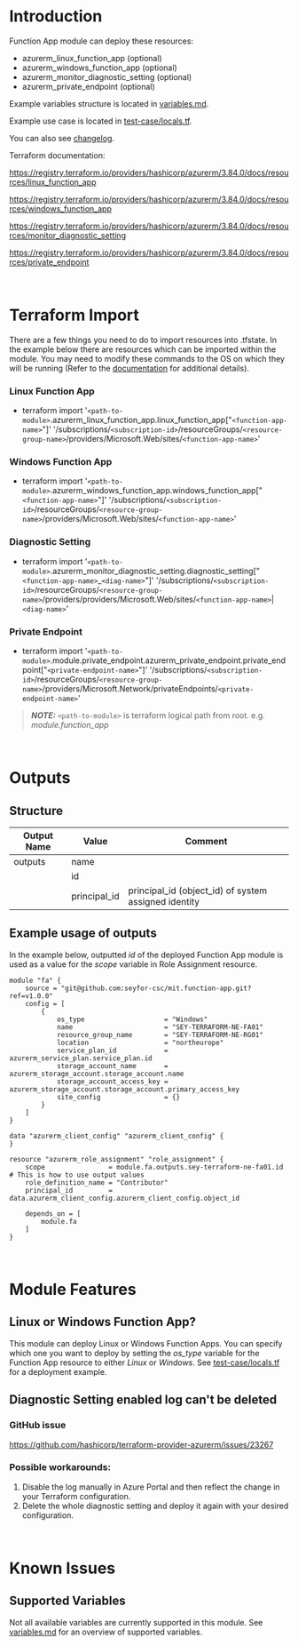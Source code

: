 # Introduction
Function App module can deploy these resources:
* azurerm_linux_function_app (optional)
* azurerm_windows_function_app (optional)
* azurerm_monitor_diagnostic_setting (optional)
* azurerm_private_endpoint (optional)

Example variables structure is located in [variables.md](variables.md).

Example use case is located in [test-case/locals.tf](test-case/locals.tf).

You can also see [changelog](changelog.md).

Terraform documentation:

https://registry.terraform.io/providers/hashicorp/azurerm/3.84.0/docs/resources/linux_function_app

https://registry.terraform.io/providers/hashicorp/azurerm/3.84.0/docs/resources/windows_function_app

https://registry.terraform.io/providers/hashicorp/azurerm/3.84.0/docs/resources/monitor_diagnostic_setting

https://registry.terraform.io/providers/hashicorp/azurerm/3.84.0/docs/resources/private_endpoint

&nbsp;

# Terraform Import
There are a few things you need to do to import resources into .tfstate. In the example below there are resources which can be imported within the module. You may need to modify these commands to the OS on which they will be running (Refer to the [documentation](https://developer.hashicorp.com/terraform/cli/commands/import#example-import-into-resource-configured-with-for_each) for additional details).
### Linux Function App
* terraform import '`<path-to-module>`.azurerm_linux_function_app.linux_function_app["`<function-app-name>`"]' '/subscriptions/`<subscription-id>`/resourceGroups/`<resource-group-name>`/providers/Microsoft.Web/sites/`<function-app-name>`'
### Windows Function App
* terraform import '`<path-to-module>`.azurerm_windows_function_app.windows_function_app["`<function-app-name>`"]' '/subscriptions/`<subscription-id>`/resourceGroups/`<resource-group-name>`/providers/Microsoft.Web/sites/`<function-app-name>`'
### Diagnostic Setting
* terraform import '`<path-to-module>`.azurerm_monitor_diagnostic_setting.diagnostic_setting["`<function-app-name>`_`<diag-name>`"]' '/subscriptions/`<subscription-id>`/resourceGroups/`<resource-group-name>`/providers/providers/Microsoft.Web/sites/`<function-app-name>`|`<diag-name>`'
 ### Private Endpoint
* terraform import '`<path-to-module>`.module.private_endpoint.azurerm_private_endpoint.private_endpoint["`<private-endpoint-name>`"]' '/subscriptions/`<subscription-id>`/resourceGroups/`<resource-group-name>`/providers/Microsoft.Network/privateEndpoints/`<private-endpoint-name>`'

 > **_NOTE:_** `<path-to-module>` is terraform logical path from root. e.g. _module.function\_app_

&nbsp;

# Outputs
## Structure

| Output Name | Value        | Comment                                              |
| ----------- | ------------ | ---------------------------------------------------- |
| outputs     | name         |                                                      |
|             | id           |                                                      |
|             | principal_id | principal_id (object_id) of system assigned identity |

## Example usage of outputs
In the example below, outputted _id_ of the deployed Function App module is used as a value for the _scope_ variable in Role Assignment resource.
```
module "fa" {
    source = "git@github.com:seyfor-csc/mit.function-app.git?ref=v1.0.0"
    config = [
        {
            os_type                    = "Windows"
            name                       = "SEY-TERRAFORM-NE-FA01"
            resource_group_name        = "SEY-TERRAFORM-NE-RG01"
            location                   = "northeurope"
            service_plan_id            = azurerm_service_plan.service_plan.id
            storage_account_name       = azurerm_storage_account.storage_account.name
            storage_account_access_key = azurerm_storage_account.storage_account.primary_access_key
            site_config                = {}
        }
    ]
}

data "azurerm_client_config" "azurerm_client_config" {
}

resource "azurerm_role_assignment" "role_assignment" {
    scope                = module.fa.outputs.sey-terraform-ne-fa01.id # This is how to use output values
    role_definition_name = "Contributor"
    principal_id         = data.azurerm_client_config.azurerm_client_config.object_id

    depends_on = [
        module.fa
    ]
}
```

&nbsp;

# Module Features
## Linux or Windows Function App?
This module can deploy Linux or Windows Function Apps. You can specify which one you want to deploy by setting the _os\_type_ variable for the Function App resource to either _Linux_ or _Windows_. See [test-case/locals.tf](test-case/locals.tf) for a deployment example.
## Diagnostic Setting enabled log can't be deleted
### GitHub issue
https://github.com/hashicorp/terraform-provider-azurerm/issues/23267
### Possible workarounds: 
1. Disable the log manually in Azure Portal and then reflect the change in your Terraform configuration.
2. Delete the whole diagnostic setting and deploy it again with your desired configuration.

&nbsp;

# Known Issues
## Supported Variables
Not all available variables are currently supported in this module. See [variables.md](variables.md) for an overview of supported variables.